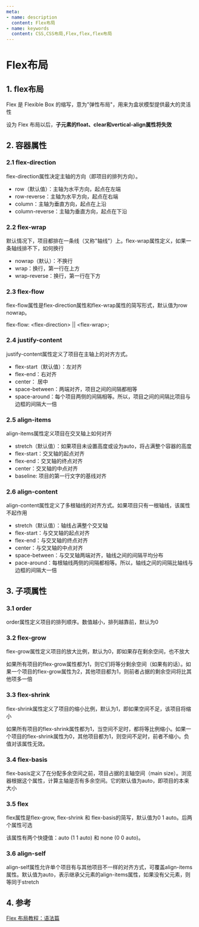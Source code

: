 ```yaml
---
meta:
- name: description
  content: Flex布局
- name: keywords
  content: CSS,CSS布局,Flex,flex,flex布局
---
```


# Flex布局

## 1. flex布局

Flex 是 Flexible Box 的缩写，意为"弹性布局"，用来为盒状模型提供最大的灵活性

设为 Flex 布局以后，**子元素的float、clear和vertical-align属性将失效**

## 2. 容器属性

### 2.1 flex-direction

flex-direction属性决定主轴的方向（即项目的排列方向）。

+ row（默认值）：主轴为水平方向，起点在左端
+ row-reverse：主轴为水平方向，起点在右端
+ column：主轴为垂直方向，起点在上沿
+ column-reverse：主轴为垂直方向，起点在下沿

### 2.2 flex-wrap

默认情况下，项目都排在一条线（又称"轴线"）上。flex-wrap属性定义，如果一条轴线排不下，如何换行

+ nowrap（默认）：不换行
+ wrap：换行，第一行在上方
+ wrap-reverse：换行，第一行在下方

### 2.3 flex-flow

flex-flow属性是flex-direction属性和flex-wrap属性的简写形式，默认值为row nowrap。

flex-flow: \<flex-direction> || \<flex-wrap>;

### 2.4 justify-content

justify-content属性定义了项目在主轴上的对齐方式。

+ flex-start（默认值）：左对齐
+ flex-end：右对齐
+ center： 居中
+ space-between：两端对齐，项目之间的间隔都相等
+ space-around：每个项目两侧的间隔相等。所以，项目之间的间隔比项目与边框的间隔大一倍

### 2.5 align-items

align-items属性定义项目在交叉轴上如何对齐

+ stretch（默认值）：如果项目未设置高度或设为auto，将占满整个容器的高度
+ flex-start：交叉轴的起点对齐
+ flex-end：交叉轴的终点对齐
+ center：交叉轴的中点对齐
+ baseline: 项目的第一行文字的基线对齐

### 2.6 align-content

align-content属性定义了多根轴线的对齐方式。如果项目只有一根轴线，该属性不起作用

+ stretch（默认值）：轴线占满整个交叉轴
+ flex-start：与交叉轴的起点对齐
+ flex-end：与交叉轴的终点对齐
+ center：与交叉轴的中点对齐
+ space-between：与交叉轴两端对齐，轴线之间的间隔平均分布
+ pace-around：每根轴线两侧的间隔都相等。所以，轴线之间的间隔比轴线与边框的间隔大一倍

## 3. 子项属性

### 3.1 order

order属性定义项目的排列顺序。数值越小，排列越靠前，默认为0

### 3.2 flex-grow

flex-grow属性定义项目的放大比例，默认为0，即如果存在剩余空间，也不放大

如果所有项目的flex-grow属性都为1，则它们将等分剩余空间（如果有的话）。如果一个项目的flex-grow属性为2，其他项目都为1，则前者占据的剩余空间将比其他项多一倍

### 3.3 flex-shrink

flex-shrink属性定义了项目的缩小比例，默认为1，即如果空间不足，该项目将缩小

如果所有项目的flex-shrink属性都为1，当空间不足时，都将等比例缩小。如果一个项目的flex-shrink属性为0，其他项目都为1，则空间不足时，前者不缩小。负值对该属性无效。

### 3.4 flex-basis

flex-basis定义了在分配多余空间之前，项目占据的主轴空间（main size）。浏览器根据这个属性，计算主轴是否有多余空间。它的默认值为auto，即项目的本来大小

### 3.5 flex

flex属性是flex-grow, flex-shrink 和 flex-basis的简写，默认值为0 1 auto。后两个属性可选

该属性有两个快捷值：auto (1 1 auto) 和 none (0 0 auto)。

### 3.6 align-self

align-self属性允许单个项目有与其他项目不一样的对齐方式，可覆盖align-items属性。默认值为auto，表示继承父元素的align-items属性，如果没有父元素，则等同于stretch

## 4. 参考

[Flex 布局教程：语法篇](http://www.ruanyifeng.com/blog/2015/07/flex-grammar.html)
